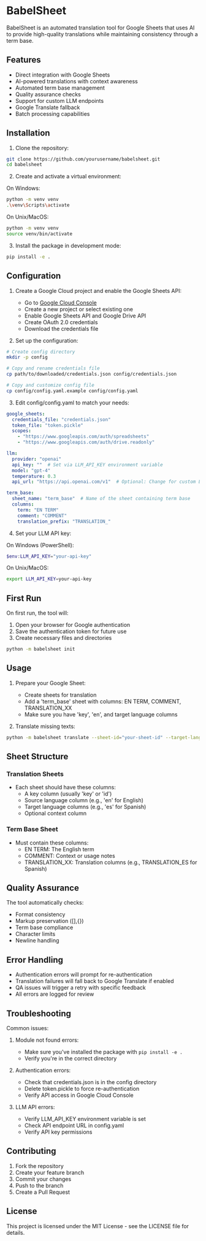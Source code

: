 # BabelSheet

BabelSheet is an automated translation tool for Google Sheets that uses AI to provide high-quality translations while maintaining consistency through a term base.

## Features

- Direct integration with Google Sheets
- AI-powered translations with context awareness
- Automated term base management
- Quality assurance checks
- Support for custom LLM endpoints
- Google Translate fallback
- Batch processing capabilities

## Installation

1. Clone the repository:
```bash
git clone https://github.com/yourusername/babelsheet.git
cd babelsheet
```

2. Create and activate a virtual environment:

On Windows:
```bash
python -m venv venv
.\venv\Scripts\activate
```

On Unix/MacOS:
```bash
python -m venv venv
source venv/bin/activate
```

3. Install the package in development mode:
```bash
pip install -e .
```

## Configuration

1. Create a Google Cloud project and enable the Google Sheets API:
   - Go to [Google Cloud Console](https://console.cloud.google.com)
   - Create a new project or select existing one
   - Enable Google Sheets API and Google Drive API
   - Create OAuth 2.0 credentials
   - Download the credentials file

2. Set up the configuration:
```bash
# Create config directory
mkdir -p config

# Copy and rename credentials file
cp path/to/downloaded/credentials.json config/credentials.json

# Copy and customize config file
cp config/config.yaml.example config/config.yaml
```

3. Edit config/config.yaml to match your needs:
```yaml
google_sheets:
  credentials_file: "credentials.json"
  token_file: "token.pickle"
  scopes:
    - "https://www.googleapis.com/auth/spreadsheets"
    - "https://www.googleapis.com/auth/drive.readonly"

llm:
  provider: "openai"
  api_key: ""  # Set via LLM_API_KEY environment variable
  model: "gpt-4"
  temperature: 0.3
  api_url: "https://api.openai.com/v1"  # Optional: Change for custom LLM endpoint

term_base:
  sheet_name: "term_base"  # Name of the sheet containing term base
  columns:
    term: "EN TERM"
    comment: "COMMENT"
    translation_prefix: "TRANSLATION_"
```

4. Set your LLM API key:

On Windows (PowerShell):
```powershell
$env:LLM_API_KEY="your-api-key"
```

On Unix/MacOS:
```bash
export LLM_API_KEY=your-api-key
```

## First Run

On first run, the tool will:
1. Open your browser for Google authentication
2. Save the authentication token for future use
3. Create necessary files and directories

```bash
python -m babelsheet init
```

## Usage

1. Prepare your Google Sheet:
   - Create sheets for translation
   - Add a 'term_base' sheet with columns: EN TERM, COMMENT, TRANSLATION_XX
   - Make sure you have 'key', 'en', and target language columns

2. Translate missing texts:
```bash
python -m babelsheet translate --sheet-id="your-sheet-id" --target-langs="es,fr,de"
```

## Sheet Structure

### Translation Sheets
- Each sheet should have these columns:
  - A key column (usually 'key' or 'id')
  - Source language column (e.g., 'en' for English)
  - Target language columns (e.g., 'es' for Spanish)
  - Optional context column

### Term Base Sheet
- Must contain these columns:
  - EN TERM: The English term
  - COMMENT: Context or usage notes
  - TRANSLATION_XX: Translation columns (e.g., TRANSLATION_ES for Spanish)

## Quality Assurance

The tool automatically checks:
- Format consistency
- Markup preservation ([],{})
- Term base compliance
- Character limits
- Newline handling

## Error Handling

- Authentication errors will prompt for re-authentication
- Translation failures will fall back to Google Translate if enabled
- QA issues will trigger a retry with specific feedback
- All errors are logged for review

## Troubleshooting

Common issues:

1. Module not found errors:
   - Make sure you've installed the package with `pip install -e .`
   - Verify you're in the correct directory

2. Authentication errors:
   - Check that credentials.json is in the config directory
   - Delete token.pickle to force re-authentication
   - Verify API access in Google Cloud Console

3. LLM API errors:
   - Verify LLM_API_KEY environment variable is set
   - Check API endpoint URL in config.yaml
   - Verify API key permissions

## Contributing

1. Fork the repository
2. Create your feature branch
3. Commit your changes
4. Push to the branch
5. Create a Pull Request

## License

This project is licensed under the MIT License - see the LICENSE file for details. 